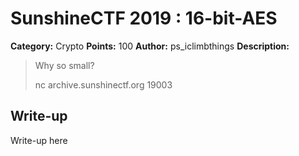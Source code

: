 # SunshineCTF 2019 : 16-bit-AES

**Category:** Crypto
**Points:** 100
**Author:** ps_iclimbthings
**Description:** 

> Why so small?
>
> nc archive.sunshinectf.org 19003

## Write-up

Write-up here

